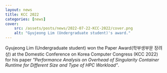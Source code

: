 ```yaml
---
layout: news
title: KCC 2022
categories: [news]
cover:
    src: /assets/posts/news/2022-07-22-KCC-2022/cover.png
    alt: "Gyujeong Lim (Undergraduate student)'s award."
---
```


Gyujeong Lim (Undergraduate student) won the Paper Award(학부생부문 장려상) at the Domestic Conference on Korea Computer Congress (KCC 2022) for his paper _"Performance Analysis on Overhead of Singularity Container Runtime for Different Size and Type of HPC Workload"_.
